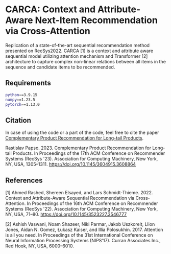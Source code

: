# CARCA: Context and Attribute-Aware Next-Item Recommendation via Cross-Attention

Replication of a state-of-the-art sequential recommendation method presented on RecSys2022. CARCA [1] is a context and attribute aware sequential model utilizing attention mechanism and Transformer [2] architecture to capture complex non-linear relations between all items in the sequence and candidate items to be recommended.

## Requirements

```bash
python==3.9.15
numpy==1.23.5
pytorch==1.13.0
```

## Citation
In case of using the code or a part of the code, feel free to cite the paper [Complementary Product Recommendation for Long-tail Products](https://dl.acm.org/doi/10.1145/3604915.3608864).

Rastislav Papso. 2023. Complementary Product Recommendation for Long-tail Products. In Proceedings of the 17th ACM Conference on Recommender Systems (RecSys '23). Association for Computing Machinery, New York, NY, USA, 1305–1311. https://doi.org/10.1145/3604915.3608864

## References

[1] Ahmed Rashed, Shereen Elsayed, and Lars Schmidt-Thieme. 2022. Context and Attribute-Aware Sequential Recommendation via Cross-Attention. In Proceedings of the 16th ACM Conference on Recommender Systems (RecSys '22). Association for Computing Machinery, New York, NY, USA, 71–80. https://doi.org/10.1145/3523227.3546777

[2] Ashish Vaswani, Noam Shazeer, Niki Parmar, Jakob Uszkoreit, Llion Jones, Aidan N. Gomez, Łukasz Kaiser, and Illia Polosukhin. 2017. Attention is all you need. In Proceedings of the 31st International Conference on Neural Information Processing Systems (NIPS'17). Curran Associates Inc., Red Hook, NY, USA, 6000–6010.
